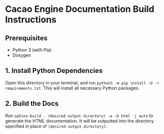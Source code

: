 # Cacao Engine Documentation Build Instructions

## Prerequisites
* Python 3 (with Pip)
* Doxygen

## 1. Install Python Dependencies
Open this directory in your terminal, and run `python3 -m pip install -U -r requirements.txt`. This will install all necessary Python packages.

## 2. Build the Docs
Run `sphinx-build . (desired output directory) -a -b html -j auto` to generate the HTML documentation. It will be outputted into the directory specified in place of `(desired output directory)`.